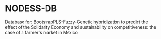 # NODESS-DB
Database for: BootstrapPLS-Fuzzy-Genetic hybridization to predict the effect of the Solidarity Economy and sustainability on competitiveness: the case of a farmer's market in Mexico
